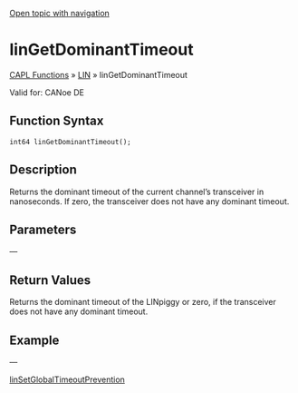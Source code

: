 [Open topic with navigation](../../../../../CANoeDEFamily.htm#Topics/CAPLFunctions/LIN/Functions/CAPLfunctionLINGetDominantTimeout.md)

# linGetDominantTimeout

[CAPL Functions](../../CAPLfunctions.md) » [LIN](../CAPLfunctionsLINOverview.md) » linGetDominantTimeout

Valid for: CANoe DE

## Function Syntax

```plaintext
int64 linGetDominantTimeout();
```

## Description

Returns the dominant timeout of the current channel’s transceiver in nanoseconds. If zero, the transceiver does not have any dominant timeout.

## Parameters

—

## Return Values

Returns the dominant timeout of the LINpiggy or zero, if the transceiver does not have any dominant timeout.

## Example

—

[linSetGlobalTimeoutPrevention](CAPLfunctionLINSetGlobalTimeoutPrevention.md)
